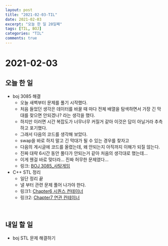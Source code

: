 ```yaml
---
layout: post
title: "2021-02-03-TIL"
date: 2021-02-03
excerpt: "오늘 한 일 20일째"
tags: [TIL, BOJ]
categories: "TIL"
comments: true
---
```


# 2021-02-03

## 오늘 한 일    
- boj 3085 해결
    - 오늘 새벽부터 문제를 풀기 시작했다.
    - 처음 들었던 생각은 데이터를 바꿀 때 마다 전체 배열을 탐색하면서 가장 긴 막대를 찾으면 안되겠나? 라는 생각을 했다.
    - 하지만 이러면 시간 복잡도가 너무너무 커질거 같아 이것은 답이 아닐거라 추측하고 포기했다.
    - 그래서 다음의 코드를 생각해 보았다.
    - swap을 바로 하지 말고 긴 막대가 될 수 있는 경우를 찾자고
    - 다음의 게시글에 코드를 올렸는데, 왜 안되는지 아직까지 이해가 되질 않는다.
    - 진짜 대략 6시간 동안 풀다가 안되는거 같아 처음의 생각대로 했는데...
    - 이게 웬걸 바로 맞더라... 진짜 허무한 문제였다...
    - 링크: [BOJ 3085_사탕게임](https://l-zzu-h.tistory.com/entry/BOJ-3085%EC%82%AC%ED%83%95%EA%B2%8C%EC%9E%84)
- C++ STL 정리
    - 일단 정리 끝
    - 낼 부터 관련 문제 풀어 나가야 한다.
    - 링크1: [Chapter6 시퀀스 컨테이너](https://l-zzu-h.tistory.com/entry/Chapter6-%EC%8B%9C%ED%80%80%EC%8A%A4-%EC%BB%A8%ED%85%8C%EC%9D%B4%EB%84%88)
    - 링크2: [Chapter7 연관 컨테이너](https://l-zzu-h.tistory.com/entry/Chapter7-%EC%97%B0%EA%B4%80-%EC%BB%A8%ED%85%8C%EC%9D%B4%EB%84%88)

<br>

## 내일 할 일
- boj STL 문제 해결하기